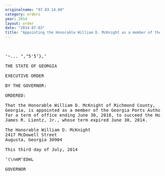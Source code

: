 ```yaml
---
originalname: "07.03.14.08"
category: orders
year: 2014
layout: order
date: "2014-07-03"
title: "Appointing the Honorable William D. McKnight as a member of the Georgia Ports Authority"
---
```

<pre>
 

'~... ","5'5‘},‘ 

THE STATE OF GEORGIA

EXECUTIVE ORDER

BY THE GOVERNOR:

ORDERED:

That the Honorable William D. McKnight of Richmond County,
Georgia, is appointed as a member of the Georgia Ports Authority,
for a term of office ending June 30, 2018, to succeed the Honorable
James R. Lientz, Jr., whose term expired June 30, 2014.

The Honorable William D. McKnight
2417 McDowell Street
Augusta, Georgia 30904

This third day of July, 2014

‘(\nmM‘EDmL

GOVERNOR

</pre>
